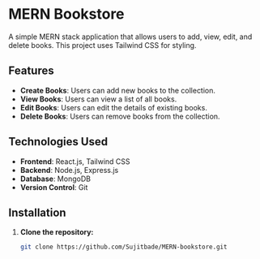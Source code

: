 # MERN Bookstore

A simple MERN stack application that allows users to add, view, edit, and delete books. This project uses Tailwind CSS for styling.

## Features

- **Create Books**: Users can add new books to the collection.
- **View Books**: Users can view a list of all books. 
- **Edit Books**: Users can edit the details of existing books.
- **Delete Books**: Users can remove books from the collection.

## Technologies Used

- **Frontend**: React.js, Tailwind CSS
- **Backend**: Node.js, Express.js
- **Database**: MongoDB
- **Version Control**: Git

## Installation

1. **Clone the repository:**
   ```bash
   git clone https://github.com/Sujitbade/MERN-bookstore.git
